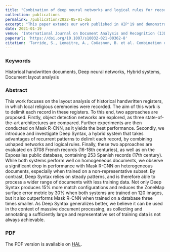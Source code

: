 ```yaml
---
title: "Combination of deep neural networks and logical rules for record segmentation in historical handwritten registers using few examples"
collection: publications
permalink: /publication/2022-05-01-das
excerpt: "This paper extends our work published in HIP'19 and demonstrates the interest of combining deep neural networks with logical rules for record detection in historical parish registers<br/><img src='/images/article-2021-record.png'>"
date: 2021-01-19
venue: 'International Journal on Document Analysis and Recognition (IJDAR)'
paperurl: 'https://doi.org/10.1007/s10032-021-00362-8'
citation: 'Tarride, S., Lemaitre, A., Coüasnon, B. et al. Combination of deep neural networks and logical rules for record segmentation in historical handwritten registers using few examples. IJDAR 24, 77–96 (2021). '
---
```


### Keywords 
Historical handwritten documents, Deep neural networks, Hybrid systems, Document layout analysis 

### Abstract
This work focuses on the layout analysis of historical handwritten registers, in which local religious ceremonies were recorded. The aim of this work is to delimit each record in these registers. To this end, two approaches are proposed. Firstly, object detection networks are explored, as three state-of-the-art architectures are compared. Further experiments are then conducted on Mask R-CNN, as it yields the best performance. Secondly, we introduce and investigate Deep Syntax, a hybrid system that takes advantages of recurrent patterns to delimit each record, by combining ushaped networks and logical rules. Finally, these two approaches are evaluated on 3708 French records (16-18th centuries), as well as on the Esposalles public database, containing 253 Spanish records (17th century). While both systems perform well on homogeneous documents, we observe a significant drop in performance with Mask R-CNN on heterogeneous documents, especially when trained on a non-representative subset. By contrast, Deep Syntax relies on steady patterns, and is therefore able to process a wider range of documents with less training data. Not only Deep Syntax produces 15% more match configurations and reduces the ZoneMap surface error metric by 30% when both systems are trained on 120 images, but it also outperforms Mask R-CNN when trained on a database three times smaller. As Deep Syntax generalizes better, we believe it can be used in the context of massive document processing, as collecting and annotating a sufficiently large and representative set of training data is not always achievable.

### PDF
The PDF version is available on [HAL](https://hal.science/hal-03160212v1/document).